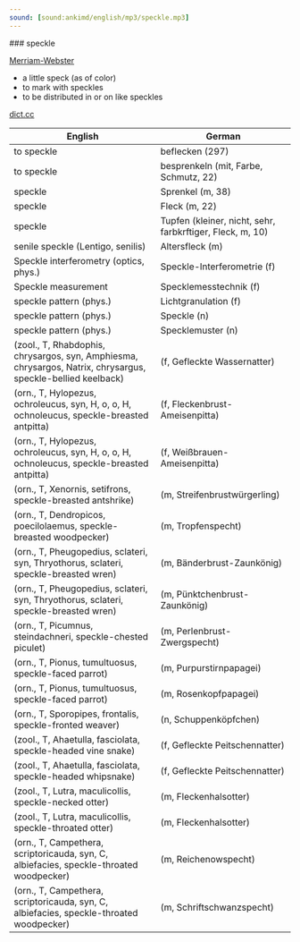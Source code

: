 ```yaml
---
sound: [sound:ankimd/english/mp3/speckle.mp3]
---
```


\### speckle

[Merriam-Webster](https://www.merriam-webster.com/dictionary/speckle)

- a little speck (as of color)
- to mark with speckles
- to be distributed in or on like speckles

[dict.cc](https://www.dict.cc/speckle)

| English        | German       |
| -------------- | ------------ |
| to speckle | beflecken (297) |
| to speckle | besprenkeln (mit, Farbe, Schmutz, 22) |
| speckle | Sprenkel (m, 38) |
| speckle | Fleck (m, 22) |
| speckle | Tupfen (kleiner, nicht, sehr, farbkrftiger, Fleck, m, 10) |
| senile speckle (Lentigo, senilis) | Altersfleck (m) |
| Speckle interferometry (optics, phys.) | Speckle-lnterferometrie (f) |
| Speckle measurement | Specklemesstechnik (f) |
| speckle pattern (phys.) | Lichtgranulation (f) |
| speckle pattern (phys.) | Speckle (n) |
| speckle pattern (phys.) | Specklemuster (n) |
|  (zool., T, Rhabdophis, chrysargos, syn, Amphiesma, chrysargos, Natrix, chrysargus, speckle-bellied keelback) |  (f, Gefleckte Wassernatter) |
|  (orn., T, Hylopezus, ochroleucus, syn, H, o, o, H, ochnoleucus, speckle-breasted antpitta) |  (f, Fleckenbrust-Ameisenpitta) |
|  (orn., T, Hylopezus, ochroleucus, syn, H, o, o, H, ochnoleucus, speckle-breasted antpitta) |  (f, Weißbrauen-Ameisenpitta) |
|  (orn., T, Xenornis, setifrons, speckle-breasted antshrike) |  (m, Streifenbrustwürgerling) |
|  (orn., T, Dendropicos, poecilolaemus, speckle-breasted woodpecker) |  (m, Tropfenspecht) |
|  (orn., T, Pheugopedius, sclateri, syn, Thryothorus, sclateri, speckle-breasted wren) |  (m, Bänderbrust-Zaunkönig) |
|  (orn., T, Pheugopedius, sclateri, syn, Thryothorus, sclateri, speckle-breasted wren) |  (m, Pünktchenbrust-Zaunkönig) |
|  (orn., T, Picumnus, steindachneri, speckle-chested piculet) |  (m, Perlenbrust-Zwergspecht) |
|  (orn., T, Pionus, tumultuosus, speckle-faced parrot) |  (m, Purpurstirnpapagei) |
|  (orn., T, Pionus, tumultuosus, speckle-faced parrot) |  (m, Rosenkopfpapagei) |
|  (orn., T, Sporopipes, frontalis, speckle-fronted weaver) |  (n, Schuppenköpfchen) |
|  (zool., T, Ahaetulla, fasciolata, speckle-headed vine snake) |  (f, Gefleckte Peitschennatter) |
|  (zool., T, Ahaetulla, fasciolata, speckle-headed whipsnake) |  (f, Gefleckte Peitschennatter) |
|  (zool., T, Lutra, maculicollis, speckle-necked otter) |  (m, Fleckenhalsotter) |
|  (zool., T, Lutra, maculicollis, speckle-throated otter) |  (m, Fleckenhalsotter) |
|  (orn., T, Campethera, scriptoricauda, syn, C, albiefacies, speckle-throated woodpecker) |  (m, Reichenowspecht) |
|  (orn., T, Campethera, scriptoricauda, syn, C, albiefacies, speckle-throated woodpecker) |  (m, Schriftschwanzspecht) |
